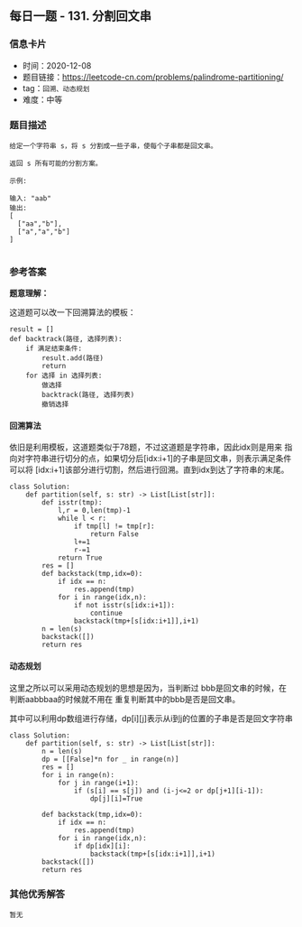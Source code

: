 ## 每日一题 -  131. 分割回文串

### 信息卡片

- 时间：2020-12-08
- 题目链接：https://leetcode-cn.com/problems/palindrome-partitioning/
- tag：`回溯、动态规划`
- 难度：中等

### 题目描述

```
给定一个字符串 s，将 s 分割成一些子串，使每个子串都是回文串。

返回 s 所有可能的分割方案。

示例:

输入: "aab"
输出:
[
  ["aa","b"],
  ["a","a","b"]
]
 
```

### 参考答案

**题意理解：**

这道题可以改一下回溯算法的模板：

```
result = []
def backtrack(路径, 选择列表):
    if 满足结束条件:
        result.add(路径)
        return
    for 选择 in 选择列表:
        做选择
        backtrack(路径, 选择列表)
        撤销选择
```


#### 回溯算法

依旧是利用模板，这道题类似于78题，不过这道题是字符串，因此idx则是用来
指向对字符串进行切分的点，如果切分后[idx:i+1]的子串是回文串，则表示满足条件可以将
[idx:i+1]该部分进行切割，然后进行回溯。直到idx到达了字符串的末尾。

```
class Solution:
    def partition(self, s: str) -> List[List[str]]:
        def isstr(tmp):
            l,r = 0,len(tmp)-1
            while l < r:
                if tmp[l] != tmp[r]:
                    return False
                l+=1
                r-=1
            return True
        res = []
        def backstack(tmp,idx=0):
            if idx == n:
                res.append(tmp)
            for i in range(idx,n):
                if not isstr(s[idx:i+1]):
                    continue
                backstack(tmp+[s[idx:i+1]],i+1)
        n = len(s)
        backstack([])
        return res
```

#### 动态规划

这里之所以可以采用动态规划的思想是因为，当判断过 bbb是回文串的时候，在判断aabbbaa的时候就不用在
重复判断其中的bbb是否是回文串。

其中可以利用dp数组进行存储，dp[i][j]表示从i到j的位置的子串是否是回文字符串

```
class Solution:
    def partition(self, s: str) -> List[List[str]]:
        n = len(s)
        dp = [[False]*n for _ in range(n)]
        res = []
        for i in range(n):
            for j in range(i+1):
                if (s[i] == s[j]) and (i-j<=2 or dp[j+1][i-1]):
                    dp[j][i]=True 
        
        def backstack(tmp,idx=0):
            if idx == n:
                res.append(tmp)
            for i in range(idx,n):
                if dp[idx][i]:
                    backstack(tmp+[s[idx:i+1]],i+1)
        backstack([])
        return res
```

### 其他优秀解答

```
暂无
```



